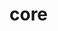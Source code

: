 # core

<!--
    TODO:
        - add an expiry, might need to restructure how it works, (use numbers)
        - make the get more efficient as it is somewhat of a big string, it should just be the value or empty string if non-existent key
-->

<!-- TODO: protocol buffers:
    - this would need to be another server
    - another repo
    - maybe a flag on the client library to select which one to use (tcp or pb)
    - possibly a way to have it on the same server i.e. this main.rs file?
-->

<!-- TODO: search up redis features -->
<!-- TODO: a leaderboard feature -->
